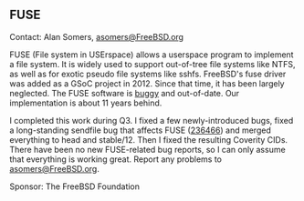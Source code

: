 ## FUSE ##

Contact: Alan Somers, <asomers@FreeBSD.org>  

FUSE (File system in USErspace) allows a userspace program to
implement a file system.  It is widely used to support out-of-tree file
systems like NTFS, as well as for exotic pseudo file systems like
sshfs.  FreeBSD's fuse driver was added as a GSoC project in 2012.
Since that time, it has been largely neglected.  The FUSE software is
[buggy](https://bugs.freebsd.org/bugzilla/buglist.cgi?bug_status=__open__&known_name=fusefs&list_id=289348&query_based_on=fusefs&query_format=advanced&short_desc=%5Bfusefs%5D%20sysutils%2Ffusefs-&short_desc_type=anywordssubstr)
and out-of-date.  Our implementation is about 11 years behind.

I completed this work during Q3.  I fixed a few newly-introduced bugs, fixed a
long-standing sendfile bug that affects FUSE
([236466](https://bugs.freebsd.org/bugzilla/show_bug.cgi?id=236466)) and merged
everything to head and stable/12.  Then I fixed the resulting Coverity CIDs.
There have been no new FUSE-related bug reports, so I can only assume that
everything is working great.  Report any problems to asomers@FreeBSD.org.

Sponsor: The FreeBSD Foundation  
